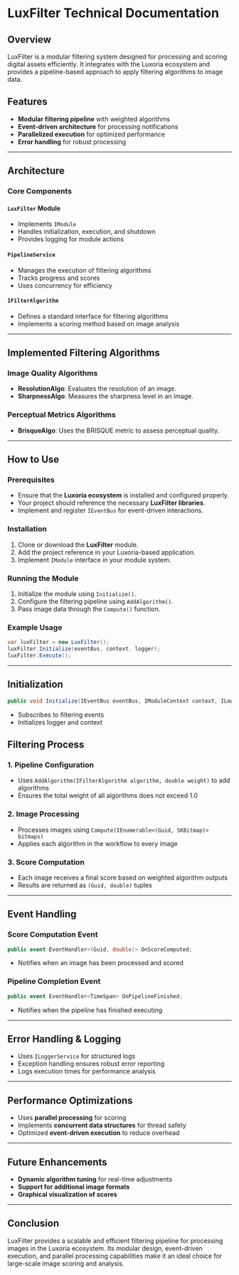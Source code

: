 # LuxFilter Technical Documentation

## Overview
LuxFilter is a modular filtering system designed for processing and scoring digital assets efficiently. It integrates with the Luxoria ecosystem and provides a pipeline-based approach to apply filtering algorithms to image data.

## Features
- **Modular filtering pipeline** with weighted algorithms
- **Event-driven architecture** for processing notifications
- **Parallelized execution** for optimized performance
- **Error handling** for robust processing

---

## Architecture

### Core Components

#### `LuxFilter` Module
- Implements `IModule`
- Handles initialization, execution, and shutdown
- Provides logging for module actions

#### `PipelineService`
- Manages the execution of filtering algorithms
- Tracks progress and scores
- Uses concurrency for efficiency

#### `IFilterAlgorithm`
- Defines a standard interface for filtering algorithms
- Implements a scoring method based on image analysis

---

## Implemented Filtering Algorithms

### **Image Quality Algorithms**
- **ResolutionAlgo**: Evaluates the resolution of an image.
- **SharpnessAlgo**: Measures the sharpness level in an image.

### **Perceptual Metrics Algorithms**
- **BrisqueAlgo**: Uses the BRISQUE metric to assess perceptual quality.

---

## How to Use

### Prerequisites
- Ensure that the **Luxoria ecosystem** is installed and configured properly.
- Your project should reference the necessary **LuxFilter libraries**.
- Implement and register `IEventBus` for event-driven interactions.

### Installation
1. Clone or download the **LuxFilter** module.
2. Add the project reference in your Luxoria-based application.
3. Implement `IModule` interface in your module system.

### Running the Module
1. Initialize the module using `Initialize()`.
2. Configure the filtering pipeline using `AddAlgorithm()`.
3. Pass image data through the `Compute()` function.

### Example Usage
```csharp
var luxFilter = new LuxFilter();
luxFilter.Initialize(eventBus, context, logger);
luxFilter.Execute();
```

---

## Initialization

```csharp
public void Initialize(IEventBus eventBus, IModuleContext context, ILoggerService logger)
```
- Subscribes to filtering events
- Initializes logger and context

## Filtering Process

### **1. Pipeline Configuration**
- Uses `AddAlgorithm(IFilterAlgorithm algorithm, double weight)` to add algorithms
- Ensures the total weight of all algorithms does not exceed 1.0

### **2. Image Processing**
- Processes images using `Compute(IEnumerable<(Guid, SKBitmap)> bitmaps)`
- Applies each algorithm in the workflow to every image

### **3. Score Computation**
- Each image receives a final score based on weighted algorithm outputs
- Results are returned as `(Guid, double)` tuples

---

## Event Handling

### **Score Computation Event**
```csharp
public event EventHandler<(Guid, double)> OnScoreComputed;
```
- Notifies when an image has been processed and scored

### **Pipeline Completion Event**
```csharp
public event EventHandler<TimeSpan> OnPipelineFinished;
```
- Notifies when the pipeline has finished executing

---

## Error Handling & Logging
- Uses `ILoggerService` for structured logs
- Exception handling ensures robust error reporting
- Logs execution times for performance analysis

---

## Performance Optimizations
- Uses **parallel processing** for scoring
- Implements **concurrent data structures** for thread safety
- Optimized **event-driven execution** to reduce overhead

---

## Future Enhancements
- **Dynamic algorithm tuning** for real-time adjustments
- **Support for additional image formats**
- **Graphical visualization of scores**

---

## Conclusion
LuxFilter provides a scalable and efficient filtering pipeline for processing images in the Luxoria ecosystem. Its modular design, event-driven execution, and parallel processing capabilities make it an ideal choice for large-scale image scoring and analysis.